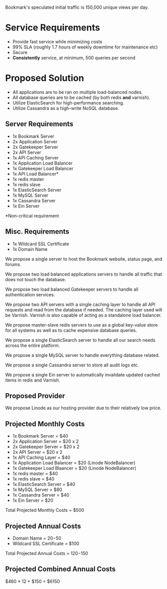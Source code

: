 <!-- TITLE: Distributed Systems Design -->

Bookmark's speculated initial traffic is 150,000 unique views per day.

# Service Requirements
- Provide fast service while minimizing costs
- 99% SLA (roughly 1.7 hours of weekly downtime for maintenance etc)
- Secure
- **Consistently** service, at minimum, 500 queries per second

# Proposed Solution

- All applications are to be ran on multiple load-balanced nodes.
- All database queries are to be cached (by both redis **and** varnish).
- Utilize ElasticSearch for high-performance searching.
- Utilize Cassandra as a high-write NoSQL database.

## Server Requirements
- 1x Bookmark Server
- 2x Application Server
- 2x Gatekeeper Server
- 2x API Server
- 1x API Caching Server
- 1x Application Load Balancer
- 1x Gatekeeper Load Balancer
- 1x API Load Balancer*
- 1x redis master
- 1x redis slave
- 1x ElasticSearch Server
- 1x MySQL Server
- 1x Cassandra Server
- 1x Ein Server

*Non-critical requirement

## Misc. Requirements
- 1x Wildcard SSL Certificate
- 1x Domain Name

We propose a single server to host the Bookmark website, status page, and forums.

We propose two load balanced applications servers to handle all traffic that does not touch the database.

We propose two load balanced Gatekeeper servers to handle all authentication services.

We propose two API servers with a single caching layer to handle all API requests and read from the database if needed. The caching layer used will be Varnish. Varnish is also capable of acting as a standalone load balancer.

We propose master-slave redis servers to use as a global key-value store for all systems as well as to cache expensive database queries.

We propose a single ElasticSearch server to handle all our search needs across the entire platform.

We propose a single MySQL server to handle everything database related.

We propose a single Cassandra server to store all audit logs etc.

We propose a single Ein server to automatically invalidate updated cached items in redis and Varnish.

## Proposed Provider

We propose Linode as our hosting provider due to their relatively low price.
## Projected Monthly Costs

- 1x Bookmark Server = $40
- 2x Application Server = $20 x 2
- 2x Gatekeeper Server = $20 x 2
- 2x API Server = $20 x 2
- 1x API Caching Layer = $40
- 1x Application Load Balancer = $20 (Linode NodeBalancer)
- 1x Gatekeeper Load Blaancer = $20 (Linode NodeBalancer)
- 1x redis master = $40
- 1x redis slave = $40
- 1x ElasticSearch Server = $40
- 1x MySQL Server = $80
- 1x Cassandra Server = $40
- 1x Ein Server = $20

Total Projected Monthly Costs = $500

## Projected Annual Costs

- Domain Name = $20-$50
- Wildcard SSL Certificate = $100

Total Projected Annual Costs = $120-$150

## Projected Combined Annual Costs

$460 * 12 + $150 = $6150